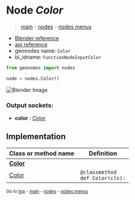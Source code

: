 # Node *Color*

> [main](../index.md) - [nodes](nodes.md) - [nodes menus](nodes_menus.md)

- [Blender reference](https://docs.blender.org/manual/en/latest/modeling/geometry_nodes/input/color.html)
- [api reference](https://docs.blender.org/api/current/bpy.types.FunctionNodeInputColor.html)
- geonodes name: `Color`
- bl_idname: `FunctionNodeInputColor`

```python
from geonodes import nodes

node = nodes.Color()
```

![Blender Image](https://docs.blender.org/manual/en/latest/_images/node-types_FunctionNodeInputColor.webp)

### Output sockets:

- **color** : [Color](Color.md)

## Implementation

| Class or method name | Definition |
|----------------------|------------|
| **[Color](Color.md)** |
| [Color](Color.md#Color) | `@classmethod`<br> `def Color(cls):` |

<sub>Go to [top](#node-Color) - [main](../index.md) - [nodes](nodes.md) - [nodes menus](nodes_menus.md)</sub>

